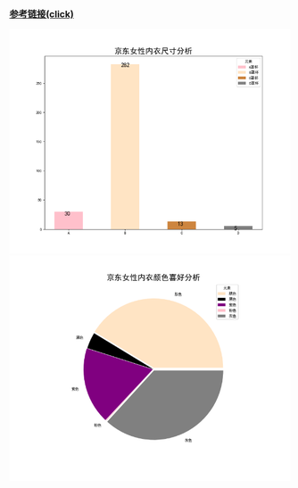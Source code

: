 ### [参考链接(click)](https://zhuanlan.zhihu.com/p/75231462)
![chicun](https://github.com/Lawlighty/Python/blob/master/python%E9%A1%B9%E7%9B%AE%E5%AE%9E%E4%BE%8B/%E4%BA%AC%E4%B8%9C/%E5%88%86%E6%9E%90%E4%BA%AC%E4%B8%9C%E5%86%85%E8%A1%A3%E9%94%80%E5%94%AE%2C%E5%A6%B9%E5%AD%90%E4%BB%AC%E7%9A%84%E7%9C%9FSize/%E5%B0%BA%E5%AF%B8%E5%88%86%E6%9E%90.png)
![颜色](https://github.com/Lawlighty/Python/blob/master/python%E9%A1%B9%E7%9B%AE%E5%AE%9E%E4%BE%8B/%E4%BA%AC%E4%B8%9C/%E5%88%86%E6%9E%90%E4%BA%AC%E4%B8%9C%E5%86%85%E8%A1%A3%E9%94%80%E5%94%AE%2C%E5%A6%B9%E5%AD%90%E4%BB%AC%E7%9A%84%E7%9C%9FSize/%E9%A2%9C%E8%89%B2%E5%88%86%E6%9E%90.png)
